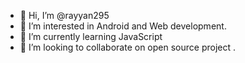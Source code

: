 - 👋 Hi, I’m @rayyan295
- 👀 I’m interested in Android and Web development.
- 🌱 I’m currently learning JavaScript
- 💞️ I’m looking to collaborate on open source project
.

<!---
rayyan295/rayyan295 is a ✨ special ✨ repository because its `README.md` (this file) appears on your GitHub profile.
You can click the Preview link to take a look at your changes.
--->
